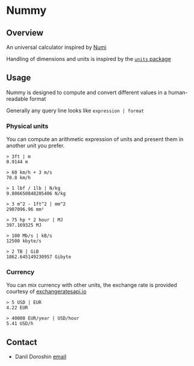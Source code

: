 # Nummy

## Overview

An universal calculator inspired by [Numi](https://github.com/nikolaeu/numi)

Handling of dimensions and units is inspired by the [`units` package](http://hackage.haskell.org/package/units)

## Usage

Nummy is designed to compute and convert different values in a human-readable format

Generally any query line looks like `expression | format`

### Physical units

You can compute an arithmetic expression of units and present them in another unit you prefer.

```
> 3ft | m
0.9144 m

> 60 km/h + 3 m/s
70.8 km/h

> 1 lbf / 1lb | N/kg
9.806650848205406 N/kg

> 3 m^2 - 1ft^2 | mm^2
2907096.96 mm²

> 75 hp * 2 hour | MJ
397.169325 MJ

> 100 Mb/s | kB/s
12500 kbyte/s

> 2 TB | GiB
1862.645149230957 Gibyte
```

### Currency

You can mix currency with other units, the exchange rate is provided courtesy of
[exchangeratesapi.io](https://exchangeratesapi.io/)

```
> 5 USD | EUR
4.22 EUR

> 40000 EUR/year | USD/hour
5.41 USD/h
```

## Contact

- Danil Doroshin [email](mailto:ddddanil@vivaldi.net)
